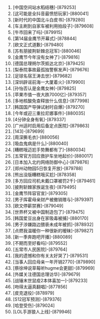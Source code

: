 
1. [中国空间站水稻结穗]-[879253]
1. [这可能是全抖音最愤怒玩家]-[880041]
1. [新时代的中国北斗白皮书]-[879280]
1. [车主刷到自家车被利用拍段子]-[879608]
1. [牛市回来了吗]-[879915]
1. [第14届金鹰节开幕式]-[878844]
1. [欧文正式道歉]-[879480]
1. [苏有朋披荆斩棘总冠军]-[880046]
1. [金鹰节今年没有女神了]-[879816]
1. [德国总理朔尔茨抵达北京]-[879425]
1. [梨泰院事故最孤独警察发声]-[879676]
1. [足球名宿王涛去世]-[879682]
1. [深圳辟谣前海一大厦着火]-[879900]
1. [孙怡否认是金鹰女神]-[879825]
1. [苹果市值一夜大跌7000亿]-[879357]
1. [多地核酸免查释放什么信息]-[877998]
1. [韩国国产导弹试射时自爆]-[879270]
1. [今年或迎三重拉尼娜事件]-[880035]
1. [4分钟全身有氧]-[879337]
1. [广州适时启用后备定点医院]-[879863]
1. [143]-[879699]
1. [周深撕毛衣]-[880056]
1. [吸血鬼病是什么]-[880040]
1. [糟糕哦迈尬手势舞都有了]-[880034]
1. [五常官方回应救护车坐地起价]-[880017]
1. [日本加入北约网络防御中心]-[879876]
1. [郑州动物园5日恢复开放]-[879788]
1. [熊出没版糟糕哦买尬]-[878358]
1. [多方回应司机未戴口罩被罚2千]-[879461]
1. [披荆斩棘家族诞生夜]-[879495]
1. [金鹰节阵容官宣]-[879305]
1. [男子挥霍母亲财产被撤销赠与]-[879397]
1. [欧文停薪禁赛]-[879049]
1. [世界杯又被中国制造包了]-[879475]
1. [韩国爱豆出身在家吸毒被捕]-[880170]
1. [男子涉嫌路边猥亵未成年被抓]-[878932]
1. [点燃我温暖你一种很新的暧昧]-[879827]
1. [新一季奔跑吧开播]-[880089]
1. [不期而至好看吗]-[879552]
1. [五常市人民医院]-[879764]
1. [我的遗憾和你有关太好哭了]-[879531]
1. [当事人回应母亲一年开销2770]-[879890]
1. [蔡徐坤说草莓听hugme会更甜]-[879969]
1. [外媒关注德国总理访华]-[879679]
1. [战锤末世鼠疫2本体喜加一]-[879233]
1. [吻得太逼真翻唱]-[877856]
1. [皮克退役]-[878979]
1. [S12冠军预测]-[879376]
1. [哈登受伤]-[879024]
1. [LOL手游狼人上线]-[879946]